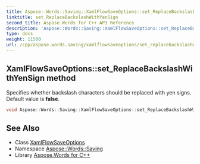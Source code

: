 ```yaml
---
title: Aspose::Words::Saving::XamlFlowSaveOptions::set_ReplaceBackslashWithYenSign method
linktitle: set_ReplaceBackslashWithYenSign
second_title: Aspose.Words for C++ API Reference
description: 'Aspose::Words::Saving::XamlFlowSaveOptions::set_ReplaceBackslashWithYenSign method. Specifies whether backslash characters should be replaced with yen signs. Default value is false in C++.'
type: docs
weight: 11500
url: /cpp/aspose.words.saving/xamlflowsaveoptions/set_replacebackslashwithyensign/
---
```

## XamlFlowSaveOptions::set_ReplaceBackslashWithYenSign method


Specifies whether backslash characters should be replaced with yen signs. Default value is **false**.

```cpp
void Aspose::Words::Saving::XamlFlowSaveOptions::set_ReplaceBackslashWithYenSign(bool value)
```

## See Also

* Class [XamlFlowSaveOptions](../)
* Namespace [Aspose::Words::Saving](../../)
* Library [Aspose.Words for C++](../../../)
